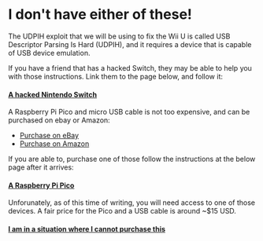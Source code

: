 # I don't have either of these!
The UDPIH exploit that we will be using to fix the Wii U is called USB Descriptor Parsing Is Hard (UDPIH), and it requires a device that is capable of USB device emulation.

If you have a friend that has a hacked Switch, they may be able to help you with those instructions. Link them to the page below, and follow it:
#### [A hacked Nintendo Switch <i class="fa fa-arrow-circle-right fa-lg"></i>](udpih-switch.md)

A Raspberry Pi Pico and micro USB cable is not too expensive, and can be purchased on ebay or Amazon:
- [Purchase on eBay](https://www.ebay.com/itm/394040603730)
- [Purchase on Amazon](https://www.amazon.com/KEYESTUDIO-Raspberry-Starter-Headers-Breadboard/dp/B0861WJ2DD/)

If you are able to, purchase one of those follow the instructions at the below page after it arrives:
#### [A Raspberry Pi Pico <i class="fa fa-arrow-circle-right fa-lg"></i>](udpih.md)

Unforunately, as of this time of writing, you will need access to one of those devices. A fair price for the Pico and a USB cable is around ~$15 USD.

#### [I am in a situation where I cannot purchase this <i class="fa fa-arrow-circle-right fa-lg"></i>](form.md)